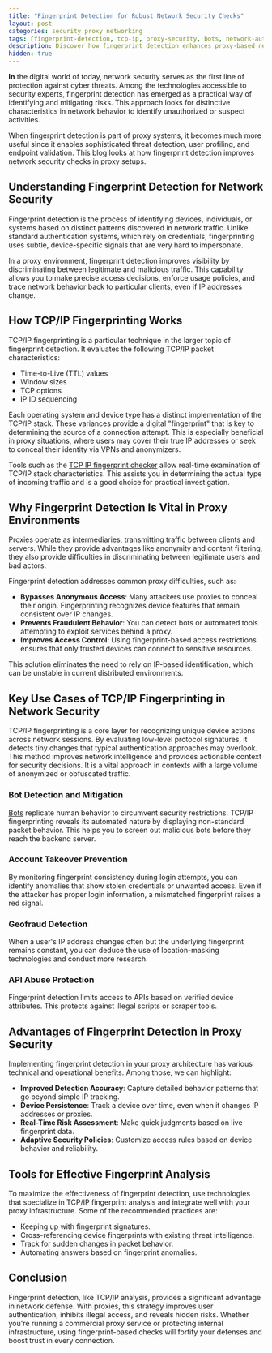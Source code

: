 ```yaml
---
title: "Fingerprint Detection for Robust Network Security Checks"
layout: post
categories: security proxy networking
tags: [fingerprint-detection, tcp-ip, proxy-security, bots, network-authentication]
description: Discover how fingerprint detection enhances proxy-based network security by identifying and blocking unauthorized or suspicious traffic.
hidden: true
---
```


**In** the digital world of today, network security serves as the first line of protection against cyber threats. Among the technologies accessible to security experts, fingerprint detection has emerged as a practical way of identifying and mitigating risks. This approach looks for distinctive characteristics in network behavior to identify unauthorized or suspect activities. 

When fingerprint detection is part of proxy systems, it becomes much more useful since it enables sophisticated threat detection, user profiling, and endpoint validation. This blog looks at how fingerprint detection improves network security checks in proxy setups.

## Understanding Fingerprint Detection for Network Security

Fingerprint detection is the process of identifying devices, individuals, or systems based on distinct patterns discovered in network traffic. Unlike standard authentication systems, which rely on credentials, fingerprinting uses subtle, device-specific signals that are very hard to impersonate.

In a proxy environment, fingerprint detection improves visibility by discriminating between legitimate and malicious traffic. This capability allows you to make precise access decisions, enforce usage policies, and trace network behavior back to particular clients, even if IP addresses change.

## How TCP/IP Fingerprinting Works

TCP/IP fingerprinting is a particular technique in the larger topic of fingerprint detection. It evaluates the following TCP/IP packet characteristics:

- Time-to-Live (TTL) values  
- Window sizes  
- TCP options  
- IP ID sequencing

Each operating system and device type has a distinct implementation of the TCP/IP stack. These variances provide a digital "fingerprint" that is key to determining the source of a connection attempt. This is especially beneficial in proxy situations, where users may cover their true IP addresses or seek to conceal their identity via VPNs and anonymizers.

Tools such as the [TCP IP fingerprint checker](https://iproyal.com/tcp-ip-fingerprint-checker/) allow real-time examination of TCP/IP stack characteristics. This assists you in determining the actual type of incoming traffic and is a good choice for practical investigation.

## Why Fingerprint Detection Is Vital in Proxy Environments

Proxies operate as intermediaries, transmitting traffic between clients and servers. While they provide advantages like anonymity and content filtering, they also provide difficulties in discriminating between legitimate users and bad actors.

Fingerprint detection addresses common proxy difficulties, such as:

- **Bypasses Anonymous Access**: Many attackers use proxies to conceal their origin. Fingerprinting recognizes device features that remain consistent over IP changes.
- **Prevents Fraudulent Behavior**: You can detect bots or automated tools attempting to exploit services behind a proxy.
- **Improves Access Control**: Using fingerprint-based access restrictions ensures that only trusted devices can connect to sensitive resources.

This solution eliminates the need to rely on IP-based identification, which can be unstable in current distributed environments.

## Key Use Cases of TCP/IP Fingerprinting in Network Security

TCP/IP fingerprinting is a core layer for recognizing unique device actions across network sessions. By evaluating low-level protocol signatures, it detects tiny changes that typical authentication approaches may overlook. This method improves network intelligence and provides actionable context for security decisions. It is a vital approach in contexts with a large volume of anonymized or obfuscated traffic.

### Bot Detection and Mitigation

[Bots](https://www.forbes.com/sites/forbestechcouncil/2016/08/31/bots-and-cybersecurity-whats-the-risk/) replicate human behavior to circumvent security restrictions. TCP/IP fingerprinting reveals its automated nature by displaying non-standard packet behavior. This helps you to screen out malicious bots before they reach the backend server.

### Account Takeover Prevention

By monitoring fingerprint consistency during login attempts, you can identify anomalies that show stolen credentials or unwanted access. Even if the attacker has proper login information, a mismatched fingerprint raises a red signal.

### Geofraud Detection

When a user's IP address changes often but the underlying fingerprint remains constant, you can deduce the use of location-masking technologies and conduct more research.

### API Abuse Protection

Fingerprint detection limits access to APIs based on verified device attributes. This protects against illegal scripts or scraper tools.

## Advantages of Fingerprint Detection in Proxy Security

Implementing fingerprint detection in your proxy architecture has various technical and operational benefits. Among those, we can highlight:

- **Improved Detection Accuracy**: Capture detailed behavior patterns that go beyond simple IP tracking.
- **Device Persistence**: Track a device over time, even when it changes IP addresses or proxies.
- **Real-Time Risk Assessment**: Make quick judgments based on live fingerprint data.
- **Adaptive Security Policies**: Customize access rules based on device behavior and reliability.

## Tools for Effective Fingerprint Analysis

To maximize the effectiveness of fingerprint detection, use technologies that specialize in TCP/IP fingerprint analysis and integrate well with your proxy infrastructure. Some of the recommended practices are:

- Keeping up with fingerprint signatures.
- Cross-referencing device fingerprints with existing threat intelligence.
- Track for sudden changes in packet behavior.
- Automating answers based on fingerprint anomalies.

## Conclusion

Fingerprint detection, like TCP/IP analysis, provides a significant advantage in network defense. With proxies, this strategy improves user authentication, inhibits illegal access, and reveals hidden risks. Whether you're running a commercial proxy service or protecting internal infrastructure, using fingerprint-based checks will fortify your defenses and boost trust in every connection.
